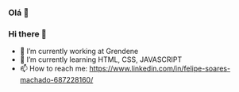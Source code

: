 ### Olá 👋
### Hi there 👋

- 🔭 I’m currently working at Grendene
- 🌱 I’m currently learning HTML, CSS, JAVASCRIPT
- 📫 How to reach me: https://www.linkedin.com/in/felipe-soares-machado-687228160/


